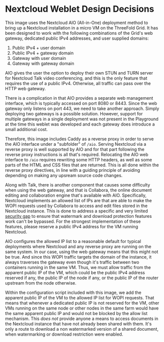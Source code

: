 # Nextcloud Weblet Design Decisions

This image uses the Nextcloud AIO (All-in-One) deployment method to bring up a Nextcloud installation in a micro VM on the ThreeFold Grid. It has been designed to work with the following combinations of the Grid's web gateway, dedicated public IPv4 addresses, and user supplied domains:

1. Public IPv4 + user domain
2. Public IPv4 + gateway domain
3. Gateway with user domain
4. Gateway with gateway domain

AIO gives the user the option to deploy their own STUN and TURN server for Nextcloud Talk video conferencing, and this is the only feature that requires the use of a public IPv4. Otherwise, all traffic can pass over the HTTP web gateway.

There is a complication in that AIO provides a separate web management interface, which is typically accessed on port 8080 or 8443. Since the web gateway only listens on port 443, we need to take another approach. Simply deploying two gateways is a possible solution. However, support for multiple gateways in a single deployment was not present in the Playground at the time this weblet was developed and each gateway does introduce a small additional cost.

Therefore, this image includes Caddy as a reverse proxy in order to serve the AIO interface under a "subfolder" of `/aio`. Serving Nextcloud via a reverse proxy is well supported by AIO and for that part following the reverse proxy instructions is all that's required. Relocating the AIO web interface to `/aio` requires rewriting some HTTP headers, as well as some parts of the HTML and CSS files that are returned. This is all done within the reverse proxy directives, in line with a guiding principle of avoiding depending on making any upsream source code changes.

Along with Talk, there is another component that causes some difficulty when using the web gateway, and that is Collabora, the online document editing and collaboration engine that's available with AIO. Specifically, Nextcloud implements an allowed list of IPs are that are able to make the WOPI requests used by Collabora to access and edit files stored in the Nextcloud instance. This is done to address a specific and very limited [security gap](github.com/nextcloud/security-advisories/security/advisories/GHSA-24x8-h6m2-9jf2) to ensure that watermark and download protection features work can't be bypassed. For the strongest implementation of these features, please reserve a public IPv4 address for the VM running Nextcloud.

AIO configures the allowed IP list to a reasonable default for typical deployments where Nextcloud and any reverse proxy are running on the same system. In our case, using the web gateway means that this might not be true. And since this WOPI traffic targets the domain of the instance, it always traverses the gateway even though it's traffic between two containers running in the same VM. Thus, we must allow traffic from the apparent public IP of the VM, which could be the public IPv4 address reserved if any, the public IP of the node if any, or the public IP of the router upstream from the node otherwise.

Within the configuration script included with this image, we add the apparent public IP of the VM to the allowed IP list for WOPI requests. That means that whenever a dedicated public IP is not reserved for the VM, other VMs running on the same node or other nodes in the same farm would have the same apparent public IP and would not be blocked by the allow list mechanism. This *does not* provide anyone a means to access documents in the Nextcloud instance that have not already been shared with them. It's only a route to download a non watermarked version of a shared document, when watermarking or download restriction were enabled.
